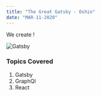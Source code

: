 ```yaml
---
title: "The Great Gatsby - Oshin"
date: "MAR-11-2020"
---
```


We create !

![Gatsby](./gatsby.jpeg)

### Topics Covered

1. Gatsby
2. GraphQl
3. React